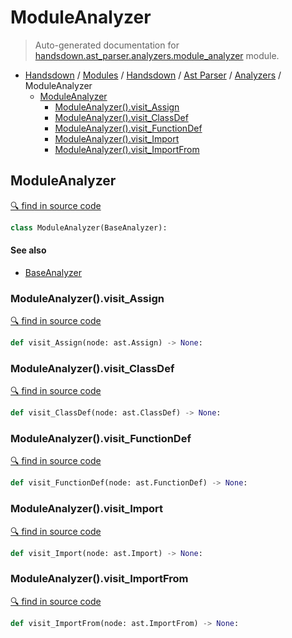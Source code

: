 # ModuleAnalyzer

> Auto-generated documentation for [handsdown.ast_parser.analyzers.module_analyzer](https://github.com/vemel/handsdown/blob/master/handsdown/ast_parser/analyzers/module_analyzer.py) module.

- [Handsdown](../../../README.md#-handsdown---python-documentation-generator) / [Modules](../../../MODULES.md#modules) / [Handsdown](../../index.md#handsdown) / [Ast Parser](../index.md#ast-parser) / [Analyzers](index.md#analyzers) / ModuleAnalyzer
  - [ModuleAnalyzer](#moduleanalyzer)
    - [ModuleAnalyzer().visit_Assign](#moduleanalyzervisit_assign)
    - [ModuleAnalyzer().visit_ClassDef](#moduleanalyzervisit_classdef)
    - [ModuleAnalyzer().visit_FunctionDef](#moduleanalyzervisit_functiondef)
    - [ModuleAnalyzer().visit_Import](#moduleanalyzervisit_import)
    - [ModuleAnalyzer().visit_ImportFrom](#moduleanalyzervisit_importfrom)

## ModuleAnalyzer

[🔍 find in source code](https://github.com/vemel/handsdown/blob/master/handsdown/ast_parser/analyzers/module_analyzer.py#L10)

```python
class ModuleAnalyzer(BaseAnalyzer):
```

#### See also

- [BaseAnalyzer](base_analyzer.md#baseanalyzer)

### ModuleAnalyzer().visit_Assign

[🔍 find in source code](https://github.com/vemel/handsdown/blob/master/handsdown/ast_parser/analyzers/module_analyzer.py#L33)

```python
def visit_Assign(node: ast.Assign) -> None:
```

### ModuleAnalyzer().visit_ClassDef

[🔍 find in source code](https://github.com/vemel/handsdown/blob/master/handsdown/ast_parser/analyzers/module_analyzer.py#L23)

```python
def visit_ClassDef(node: ast.ClassDef) -> None:
```

### ModuleAnalyzer().visit_FunctionDef

[🔍 find in source code](https://github.com/vemel/handsdown/blob/master/handsdown/ast_parser/analyzers/module_analyzer.py#L28)

```python
def visit_FunctionDef(node: ast.FunctionDef) -> None:
```

### ModuleAnalyzer().visit_Import

[🔍 find in source code](https://github.com/vemel/handsdown/blob/master/handsdown/ast_parser/analyzers/module_analyzer.py#L11)

```python
def visit_Import(node: ast.Import) -> None:
```

### ModuleAnalyzer().visit_ImportFrom

[🔍 find in source code](https://github.com/vemel/handsdown/blob/master/handsdown/ast_parser/analyzers/module_analyzer.py#L17)

```python
def visit_ImportFrom(node: ast.ImportFrom) -> None:
```
